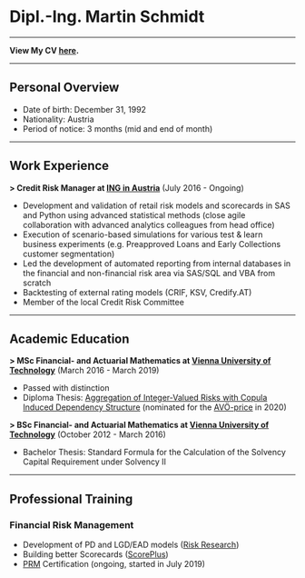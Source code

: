 # Dipl.-Ing. Martin Schmidt

---

**View My CV [here](/pdf/20190808_CV_Martin_Schmidt.pdf).**

---

## Personal Overview

- Date of birth: December 31, 1992
- Nationality: Austria
- Period of notice: 3 months (mid and end of month)

---

## Work Experience

**> Credit Risk Manager at [ING in Austria](https://ing.at)** (July 2016 - Ongoing)

- Development and validation of retail risk models and scorecards in SAS and Python using advanced statistical methods (close agile collaboration with advanced analytics colleagues from head office)
- Execution of scenario-based simulations for various test & learn business experiments (e.g. Preapproved Loans and Early Collections customer segmentation)
- Led the development of automated reporting from internal databases in the financial and non-financial risk area via SAS/SQL and VBA from scratch
- Backtesting of external rating models (CRIF, KSV, Credify.AT)
- Member of the local Credit Risk Committee

---

## Academic Education

**> MSc Financial- and Actuarial Mathematics at [Vienna University of Technology](https://www.tuwien.at/)** (March 2016 - March 2019)

- Passed with distinction
- Diploma Thesis: [Aggregation of Integer-Valued Risks with Copula Induced Dependency Structure](/diploma_thesis) (nominated for the [AVÖ-price](http://avoe.at/wp-content/uploads/2014/09/AVOe_Foerderung_Abschlussarbeiten_2016.pdf) in 2020)

**> BSc Financial- and Actuarial Mathematics at [Vienna University of Technology](https://www.tuwien.at/)** (October 2012 - March 2016)

- Bachelor Thesis: Standard Formula for the Calculation of the Solvency Capital Requirement under Solvency II

---

## Professional Training

### Financial Risk Management
- Development of PD and LGD/EAD models ([Risk Research](https://www.risk-research.de/de/startseite))
- Building better Scorecards ([ScorePlus](https://www.scoreplus.de/))
-  [PRM](https://prmia.org/) Certification (ongoing, started in July 2019)
